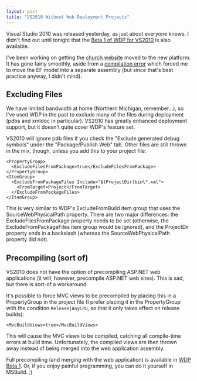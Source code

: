 ```yaml
---
layout: post
title: "VS2010 Without Web Deployment Projects"
---
```

Visual Studio 2010 was released yesterday, as just about everyone knows. I didn't find out until tonight that the [Beta 1 of WDP for VS2010](http://www.microsoft.com/downloads/details.aspx?FamilyID=711a2eef-b107-4784-9063-c978edc498cd) is also available.

I've been working on getting the [church website](http://www.landmarkbaptist.ws/) moved to the new platform. It has gone fairly smoothly, aside from a [compilation error](http://forums.asp.net/t/1546705.aspx) which forced me to move the EF model into a separate assembly (but since that's best practice anyway, I didn't mind).

## Excluding Files

We have limited bandwidth at home (Northern Michigan, remember...), so I've used WDP in the past to exclude many of the files during deployment (pdbs and xmldoc in particular). VS2010 has greatly enhanced deployment support, but it doesn't quite cover WDP's feature set.

VS2010 will ignore pdb files if you check the "Exclude generated debug symbols" under the "Package/Publish Web" tab. Other files are still thrown in the mix, though, unless you add this to your project file:

    <PropertyGroup>
      <ExcludeFilesFromPackage>true</ExcludeFilesFromPackage>
    </PropertyGroup>
    <ItemGroup>
      <ExcludeFromPackageFiles Include="$(ProjectDir)bin\*.xml">
        <FromTarget>Project</FromTarget>
      </ExcludeFromPackageFiles>
    </ItemGroup>

This is very similar to WDP's ExcludeFromBuild item group that uses the SourceWebPhysicalPath property. There are two major differences: the ExcludeFilesFromPackage property needs to be set (otherwise, the ExcludeFromPackageFiles item group would be ignored), and the ProjectDir property ends in a backslash (whereas the SourceWebPhysicalPath property did not).

## Precompiling (sort of)

VS2010 does not have the option of precompiling ASP.NET web applications (it will, however, precompile ASP.NET web sites). This is sad, but there is sort-of a workaround.

It's possible to force MVC views to be precompiled by placing this in a PropertyGroup in the project file (I prefer placing it in the PropertyGroup with the condition `Release|AnyCPU`, so that it only takes effect on release builds):

    <MvcBuildViews>true</MvcBuildViews>

This will cause the MVC views to be compiled, catching all compile-time errors at build time. Unfortunately, the compiled views are then thrown away instead of being merged into the web application assembly.

Full precompiling (and merging with the web application) is available in [WDP Beta 1](http://www.microsoft.com/downloads/details.aspx?FamilyID=711a2eef-b107-4784-9063-c978edc498cd). Or, if you enjoy painful programming, you can do it yourself in MSBuild. ;)

